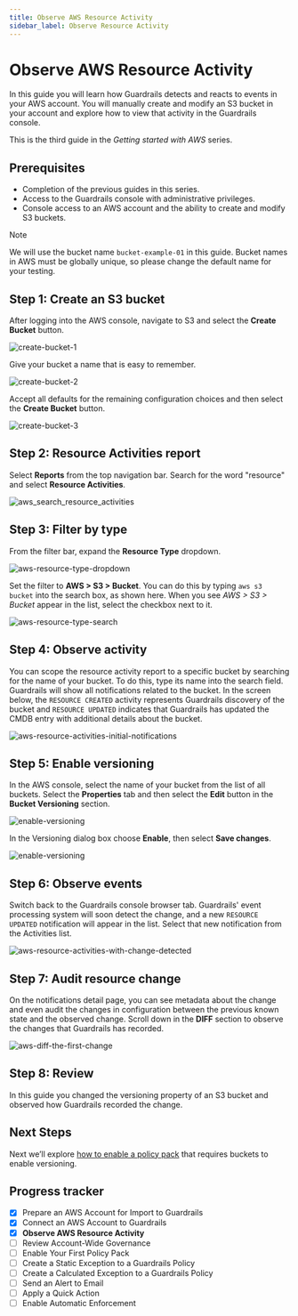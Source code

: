 ```yaml
---
title: Observe AWS Resource Activity
sidebar_label: Observe Resource Activity
---
```



# Observe AWS Resource Activity

In this guide you will learn how Guardrails detects and reacts to events in your AWS account. You will manually create and modify an S3 bucket in your account and explore how to view that activity in the Guardrails console.

This is the third guide in the *Getting started with AWS* series.

## Prerequisites

- Completion of the previous guides in this series.
- Access to the Guardrails console with administrative privileges.
- Console access to an AWS account and the ability to create and modify S3 buckets.

> [!NOTE]
> We will use the bucket name `bucket-example-01` in this guide. Bucket names in AWS must be globally unique, so please change the default name for your testing.

## Step 1: Create an S3 bucket

After logging into the AWS console, navigate to S3 and select the **Create Bucket** button.

<p><img alt="create-bucket-1" src="/images/docs/guardrails/getting-started/getting-started-aws/observe-aws-activity/create-bucket-1.png"/></p>

Give your bucket a name that is easy to remember.

<p><img alt="create-bucket-2" src="/images/docs/guardrails/getting-started/getting-started-aws/observe-aws-activity/create-bucket-2.png"/></p>

Accept all defaults for the remaining configuration choices and then select the **Create Bucket** button.

<p><img alt="create-bucket-3" src="/images/docs/guardrails/getting-started/getting-started-aws/observe-aws-activity/create-bucket-3.png"/></p>

## Step 2: Resource Activities report
 
Select **Reports** from the top navigation bar. Search for the word "resource" and select **Resource Activities**.

<p><img alt="aws_search_resource_activities" src="/images/docs/guardrails/getting-started/getting-started-aws/observe-aws-activity/aws-search-resource-activities.png"/></p>

## Step 3: Filter by type

From the filter bar, expand the **Resource Type** dropdown.

<p><img alt="aws-resource-type-dropdown" src="/images/docs/guardrails/getting-started/getting-started-aws/observe-aws-activity/aws-resource-type-dropdown.png"/></p>

Set the filter to **AWS > S3 > Bucket**. You can do this by typing `aws s3 bucket` into the search box, as shown here. When you see *AWS > S3 > Bucket* appear in the list, select the checkbox next to it.

<p><img alt="aws-resource-type-search" src="/images/docs/guardrails/getting-started/getting-started-aws/observe-aws-activity/aws-resource-type-search.png"/></p>

## Step 4: Observe activity

You can scope the resource activity report to a specific bucket by searching for the name of your bucket. To do this, type its name into the search field. Guardrails will show all notifications related to the bucket. In the screen below, the `RESOURCE CREATED` activity represents Guardrails discovery of the bucket and `RESOURCE UPDATED` indicates that Guardrails has updated the CMDB entry with additional details about the bucket.

<p><img alt="aws-resource-activities-initial-notifications" src="/images/docs/guardrails/getting-started/getting-started-aws/observe-aws-activity/aws-resource-activities-initial-notifications.png"/></p>

## Step 5: Enable versioning

In the AWS console, select the name of your bucket from the list of all buckets. Select the **Properties** tab and then select the **Edit** button in the **Bucket Versioning** section.

<p><img alt="enable-versioning" src="/images/docs/guardrails/getting-started/getting-started-aws/observe-aws-activity/enable-versioning-1.png"/></p>

In the Versioning dialog box choose **Enable**, then select **Save changes**.

<p><img alt="enable-versioning" src="/images/docs/guardrails/getting-started/getting-started-aws/observe-aws-activity/enable-versioning-2.png"/></p>

## Step 6: Observe events

Switch back to the Guardrails console browser tab. Guardrails' event processing system will soon detect the change, and a new `RESOURCE UPDATED` notification will appear in the list. Select that new notification from the Activities list.

<p><img alt="aws-resource-activities-with-change-detected" src="/images/docs/guardrails/getting-started/getting-started-aws/observe-aws-activity/aws-resource-activities-with-change-detected.png"/></p>

## Step 7: Audit resource change

On the notifications detail page, you can see metadata about the change and even audit the changes in configuration between the previous known state and the observed change. Scroll down in the **DIFF** section to observe the changes that Guardrails has recorded. 

<p><img alt="aws-diff-the-first-change" src="/images/docs/guardrails/getting-started/getting-started-aws/observe-aws-activity/aws-diff-the-first-change.png"/></p>

## Step 8: Review

In this guide you changed the versioning property of an S3 bucket and observed how Guardrails recorded the change.

## Next Steps

Next we’ll explore [how to enable a policy pack](/guardrails/docs/getting-started/getting-started-aws/enable-policy-pack) that requires buckets to enable versioning.

## Progress tracker
- [x] Prepare an AWS Account for Import to Guardrails
- [x] Connect an AWS Account to Guardrails
- [x] **Observe AWS Resource Activity**
- [ ] Review Account-Wide Governance
- [ ] Enable Your First Policy Pack
- [ ] Create a Static Exception to a Guardrails Policy
- [ ] Create a Calculated Exception to a Guardrails Policy
- [ ] Send an Alert to Email
- [ ] Apply a Quick Action
- [ ] Enable Automatic Enforcement
